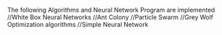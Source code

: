 The following Algorithms and Neural Network Program are implemented
//White Box Neural Networks 
//Ant Colony
//Particle Swarm
//Grey Wolf Optimization algorithms
//Simple Neural Network
